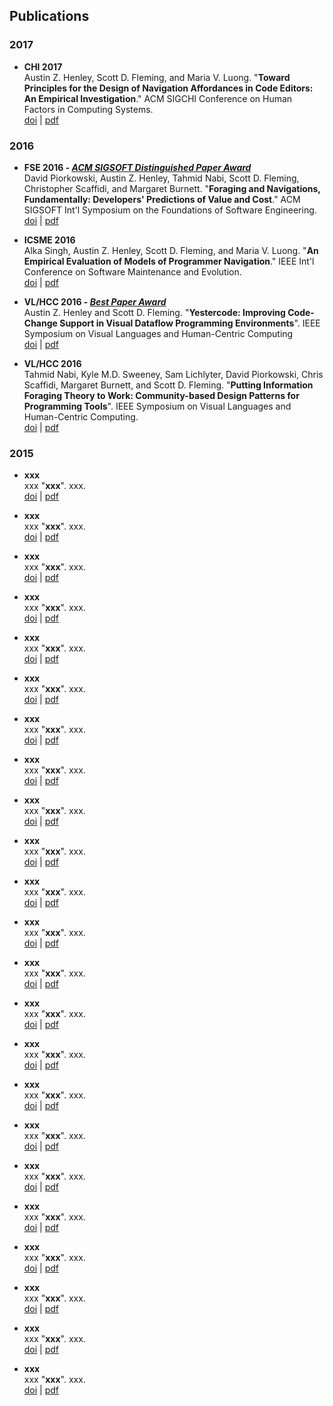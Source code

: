 
## Publications

### 2017

* **CHI 2017**  
Austin Z. Henley, Scott D. Fleming, and Maria V. Luong.
"**Toward Principles for the Design of Navigation Affordances in Code Editors: An Empirical Investigation**."
ACM SIGCHI Conference on Human Factors in Computing Systems.  
[doi](http://dx.doi.org/10.1145/3025453.3025645) | [pdf](http://dl.acm.org/authorize?N37820)

### 2016

* **FSE 2016 - _[ACM SIGSOFT Distinguished Paper Award](https://www.cs.ucdavis.edu/fse2016/#innovations)_**  
David Piorkowski, Austin Z. Henley, Tahmid Nabi, Scott D. Fleming, Christopher Scaffidi, and Margaret Burnett.
"**Foraging and Navigations, Fundamentally: Developers' Predictions of Value and Cost**."
ACM SIGSOFT Int'l Symposium on the Foundations of Software Engineering.  
[doi](http://dx.doi.org/10.1145/2950290.2950302) | [pdf](http://dl.acm.org/authorize?N27514)

* **ICSME 2016**  
Alka Singh, Austin Z. Henley, Scott D. Fleming, and Maria V. Luong.
"**An Empirical Evaluation of Models of Programmer Navigation**."
IEEE Int'l Conference on Software Maintenance and Evolution.  
[doi](http://dx.doi.org/10.1109/ICSME.2016.84) | [pdf](http://www.cs.memphis.edu/~sdf/publications/Singh_et_al_ICSME_2016.pdf)

* **VL/HCC 2016 - _[Best Paper Award](https://sites.google.com/site/vlhcc2016/best-paper-award-and-honourable-mention)_**  
Austin Z. Henley and Scott D. Fleming.
"**Yestercode: Improving Code-Change Support in Visual Dataflow Programming Environments**".
IEEE Symposium on Visual Languages and Human-Centric Computing  
[doi](http://dx.doi.org/10.1109/VLHCC.2016.7739672) | [pdf](http://www.cs.memphis.edu/~sdf/publications/Henley_and_Fleming_VLHCC_2016.pdf)

* **VL/HCC 2016**  
Tahmid Nabi, Kyle M.D. Sweeney, Sam Lichlyter, David Piorkowski, Chris Scaffidi, Margaret Burnett, and Scott D. Fleming.
"**Putting Information Foraging Theory to Work: Community-based Design Patterns for Programming Tools**".
IEEE Symposium on Visual Languages and Human-Centric Computing.  
[doi](http://dx.doi.org/10.1109/VLHCC.2016.7739675) | [pdf](http://www.cs.memphis.edu/~sdf/publications/Nabi_et_al_VLHCC_2016.pdf)

### 2015

* **xxx**  
xxx
"**xxx**".
xxx.  
[doi](xxx) | [pdf](xxx)

* **xxx**  
xxx
"**xxx**".
xxx.  
[doi](xxx) | [pdf](xxx)

* **xxx**  
xxx
"**xxx**".
xxx.  
[doi](xxx) | [pdf](xxx)

* **xxx**  
xxx
"**xxx**".
xxx.  
[doi](xxx) | [pdf](xxx)

* **xxx**  
xxx
"**xxx**".
xxx.  
[doi](xxx) | [pdf](xxx)

* **xxx**  
xxx
"**xxx**".
xxx.  
[doi](xxx) | [pdf](xxx)

* **xxx**  
xxx
"**xxx**".
xxx.  
[doi](xxx) | [pdf](xxx)

* **xxx**  
xxx
"**xxx**".
xxx.  
[doi](xxx) | [pdf](xxx)

* **xxx**  
xxx
"**xxx**".
xxx.  
[doi](xxx) | [pdf](xxx)

* **xxx**  
xxx
"**xxx**".
xxx.  
[doi](xxx) | [pdf](xxx)

* **xxx**  
xxx
"**xxx**".
xxx.  
[doi](xxx) | [pdf](xxx)

* **xxx**  
xxx
"**xxx**".
xxx.  
[doi](xxx) | [pdf](xxx)

* **xxx**  
xxx
"**xxx**".
xxx.  
[doi](xxx) | [pdf](xxx)

* **xxx**  
xxx
"**xxx**".
xxx.  
[doi](xxx) | [pdf](xxx)

* **xxx**  
xxx
"**xxx**".
xxx.  
[doi](xxx) | [pdf](xxx)

* **xxx**  
xxx
"**xxx**".
xxx.  
[doi](xxx) | [pdf](xxx)

* **xxx**  
xxx
"**xxx**".
xxx.  
[doi](xxx) | [pdf](xxx)

* **xxx**  
xxx
"**xxx**".
xxx.  
[doi](xxx) | [pdf](xxx)

* **xxx**  
xxx
"**xxx**".
xxx.  
[doi](xxx) | [pdf](xxx)

* **xxx**  
xxx
"**xxx**".
xxx.  
[doi](xxx) | [pdf](xxx)

* **xxx**  
xxx
"**xxx**".
xxx.  
[doi](xxx) | [pdf](xxx)

* **xxx**  
xxx
"**xxx**".
xxx.  
[doi](xxx) | [pdf](xxx)

* **xxx**  
xxx
"**xxx**".
xxx.  
[doi](xxx) | [pdf](xxx)

